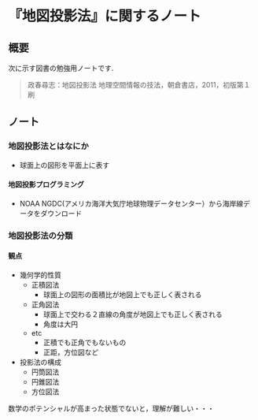 # 『地図投影法』に関するノート

## 概要

次に示す図書の勉強用ノートです. 

>  政春尋志：地図投影法 地理空間情報の技法，朝倉書店，2011，初版第１刷

## ノート

### 地図投影法とはなにか

- 球面上の図形を平面上に表す

#### 地図投影プログラミング

-  NOAA NGDC(アメリカ海洋大気庁地球物理データセンター）から海岸線データをダウンロード

### 地図投影法の分類

#### 観点

- 幾何学的性質
    - 正積図法
        - 球面上の図形の面積比が地図上でも正しく表される
    - 正角図法
        - 球面上で交わる２直線の角度が地図上でも正しく表される
        - 角度は大円
    - etc
        - 正積でも正角でもないもの
        - 正距，方位図など
- 投影法の構成
    - 円筒図法
    - 円錐図法
    - 方位図法


数学のポテンシャルが高まった状態でないと，理解が難しい・・・
